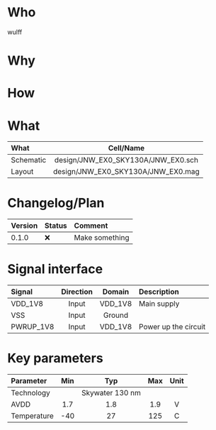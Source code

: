 
# Who
wulff

# Why
 <explain why you made this module>

# How
 <explain short how you made this module>


# What

| What            |        Cell/Name |
| :-              |  :-:       |
| Schematic       | design/JNW_EX0_SKY130A/JNW_EX0.sch |
| Layout          | design/JNW_EX0_SKY130A/JNW_EX0.mag |


# Changelog/Plan
| Version | Status | Comment|
| :-| :-| :-|
|0.1.0 | :x: | Make something |


# Signal interface
| Signal       | Direction | Domain  | Description                               |
| :---         | :---:     | :---:   | :---                                      |
| VDD_1V8         | Input     | VDD_1V8 | Main supply                               |
| VSS         | Input     | Ground  |                                           |
| PWRUP_1V8     | Input    | VDD_1V8 | Power up the circuit                       |


# Key parameters
| Parameter           | Min     | Typ           | Max     | Unit  |
| :---                | :-:     | :-:           | :-:     | :---: |
| Technology          |         | Skywater 130 nm |         |       |
| AVDD                | 1.7    | 1.8           | 1.9    | V     |
| Temperature         | -40     | 27            | 125     | C     |
